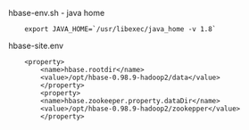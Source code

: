 hbase-env.sh - java home
```
	export JAVA_HOME=`/usr/libexec/java_home -v 1.8`
```

hbase-site.env
```
	<property>
        <name>hbase.rootdir</name>
        <value>/opt/hbase-0.98.9-hadoop2/data</value>
        </property>
        <property>
        <name>hbase.zookeeper.property.dataDir</name>
        <value>/opt/hbase-0.98.9-hadoop2/zookepper</value>
        </property>
```



